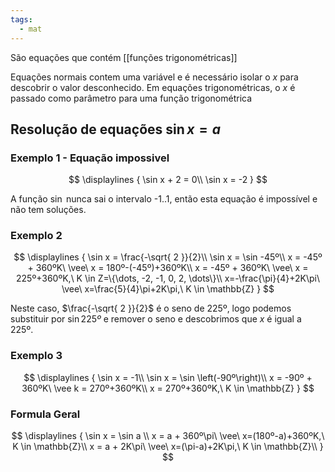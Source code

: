 ```yaml
---
tags:
  - mat
---
```

São equações que contém [[funções trigonométricas]]

Equações normais contem uma variável e é necessário isolar o $x$ para descobrir o valor desconhecido. Em equações trigonométricas, o $x$ é passado como parâmetro para uma função trigonométrica

## Resolução de equações $\sin x = a$

### Exemplo 1 - Equação impossivel

$$
\displaylines {
\sin x + 2 = 0\\
\sin x = -2
}
$$

A função $\sin$ nunca sai o intervalo -1..1, então esta equação é impossível e não tem soluções.
### Exemplo 2
$$
\displaylines {
\sin x = \frac{-\sqrt{ 2 }}{2}\\
\sin x = \sin -45º\\
x = -45º + 360ºK\ \vee\  x = 180º-(-45º)+360ºK\\
x = -45º + 360ºK\ \vee\  x = 225º+360ºK,\ K \in Z=\{\dots, -2, -1, 0, 2, \dots\}\\
x=-\frac{\pi}{4}+2K\pi\ \vee\ x=\frac{5}{4}\pi+2K\pi,\ K \in \mathbb{Z}
}
$$

Neste caso, $\frac{-\sqrt{ 2 }}{2}$ é o seno de 225º, logo podemos substituir por $\sin 225º$ e remover o seno e descobrimos que $x$ é igual a 225º.

### Exemplo 3

$$
\displaylines {
\sin x = -1\\
\sin x = \sin \left(-90º\right)\\
x = -90º + 360ºK\ \vee k = 270º+360ºK\\
x = 270º+360ºK,\ K \in \mathbb{Z}
}
$$

### Formula Geral

$$
\displaylines {
\sin x = \sin a \\
x = a + 360º\pi\ \vee\ x=(180º-a)+360ºK,\ K \in \mathbb{Z}\\
x = a + 2K\pi\ \vee\ x=(\pi-a)+2K\pi,\ K \in \mathbb{Z}\\
}
$$
